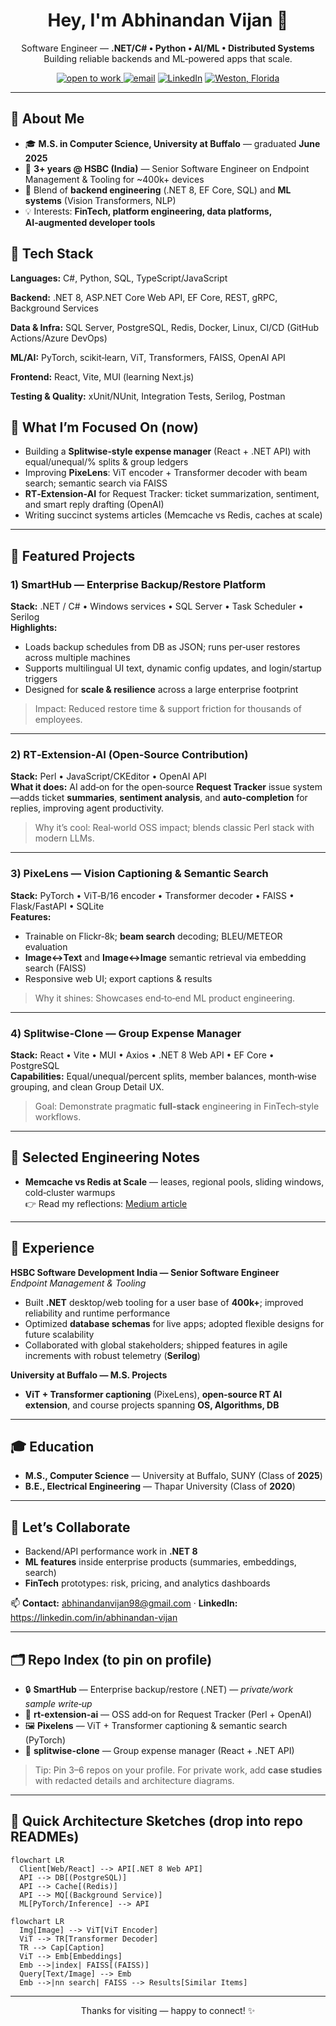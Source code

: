 <h1 align="center">Hey, I'm Abhinandan Vijan 👋</h1>
<p align="center">
  Software Engineer — <b>.NET/C# • Python • AI/ML • Distributed Systems</b><br/>
  Building reliable backends and ML‑powered apps that scale.
</p>

<p align="center">
  <a href="https://img.shields.io/badge/Open%20to%20Work-Yes-success"> <img alt="open to work" src="https://img.shields.io/badge/Open%20to%20Work-Yes-success"/> </a>
  <a href="mailto:<abhinandanvijan98@gmail.com>"><img alt="email" src="https://img.shields.io/badge/Email-Contact-informational"></a>
  <a href="https://linkedin.com/in/abhinandan-vijan"><img alt="LinkedIn" src="https://img.shields.io/badge/LinkedIn-Connect-blue"></a>
  <a href="#"><img alt="Weston, Florida" src="https://img.shields.io/badge/Location-USA-%23ff69b4"></a>
</p>

---

## 🚀 About Me
- 🎓 **M.S. in Computer Science, University at Buffalo** — graduated **June 2025**
- 🧰 **3+ years @ HSBC (India)** — Senior Software Engineer on Endpoint Management & Tooling for ~400k+ devices
- 🧠 Blend of **backend engineering** (.NET 8, EF Core, SQL) and **ML systems** (Vision Transformers, NLP)
- 💡 Interests: **FinTech, platform engineering, data platforms, AI‑augmented developer tools**

## 🔧 Tech Stack
**Languages:** C#, Python, SQL, TypeScript/JavaScript

**Backend:** .NET 8, ASP.NET Core Web API, EF Core, REST, gRPC, Background Services

**Data & Infra:** SQL Server, PostgreSQL, Redis, Docker, Linux, CI/CD (GitHub Actions/Azure DevOps)

**ML/AI:** PyTorch, scikit‑learn, ViT, Transformers, FAISS, OpenAI API

**Frontend:** React, Vite, MUI (learning Next.js)

**Testing & Quality:** xUnit/NUnit, Integration Tests, Serilog, Postman

## 🧭 What I’m Focused On (now)
- Building a **Splitwise‑style expense manager** (React + .NET API) with equal/unequal/% splits & group ledgers
- Improving **PixeLens**: ViT encoder + Transformer decoder with beam search; semantic search via FAISS
- **RT‑Extension‑AI** for Request Tracker: ticket summarization, sentiment, and smart reply drafting (OpenAI)
- Writing succinct systems articles (Memcache vs Redis, caches at scale)

---

## 🌟 Featured Projects

### 1) SmartHub — Enterprise Backup/Restore Platform  
**Stack:** .NET / C# • Windows services • SQL Server • Task Scheduler • Serilog  
**Highlights:**
- Loads backup schedules from DB as JSON; runs per‑user restores across multiple machines  
- Supports multilingual UI text, dynamic config updates, and login/startup triggers  
- Designed for **scale & resilience** across a large enterprise footprint

> Impact: Reduced restore time & support friction for thousands of employees.

---

### 2) RT‑Extension‑AI (Open‑Source Contribution)  
**Stack:** Perl • JavaScript/CKEditor • OpenAI API  
**What it does:** AI add‑on for the open‑source **Request Tracker** issue system—adds ticket **summaries**, **sentiment analysis**, and **auto‑completion** for replies, improving agent productivity.

> Why it’s cool: Real‑world OSS impact; blends classic Perl stack with modern LLMs.

---

### 3) PixeLens — Vision Captioning & Semantic Search  
**Stack:** PyTorch • ViT‑B/16 encoder • Transformer decoder • FAISS • Flask/FastAPI • SQLite  
**Features:**  
- Trainable on Flickr‑8k; **beam search** decoding; BLEU/METEOR evaluation  
- **Image↔Text** and **Image↔Image** semantic retrieval via embedding search (FAISS)  
- Responsive web UI; export captions & results

> Why it shines: Showcases end‑to‑end ML product engineering.

---

### 4) Splitwise‑Clone — Group Expense Manager  
**Stack:** React • Vite • MUI • Axios • .NET 8 Web API • EF Core • PostgreSQL  
**Capabilities:** Equal/unequal/percent splits, member balances, month‑wise grouping, and clean Group Detail UX.

> Goal: Demonstrate pragmatic **full‑stack** engineering in FinTech‑style workflows.

---

## 🧪 Selected Engineering Notes
- **Memcache vs Redis at Scale** — leases, regional pools, sliding windows, cold‑cluster warmups  
  👉 Read my reflections: <a href="https://medium.com/@abhinandanvijan98/scaling-memcache-at-facebook-dc4e1b00e586">Medium article</a>

---

## 💼 Experience
**HSBC Software Development India — Senior Software Engineer**  
_Endpoint Management & Tooling_  
- Built **.NET** desktop/web tooling for a user base of **400k+**; improved reliability and runtime performance  
- Optimized **database schemas** for live apps; adopted flexible designs for future scalability  
- Collaborated with global stakeholders; shipped features in agile increments with robust telemetry (**Serilog**)

**University at Buffalo — M.S. Projects**  
- **ViT + Transformer captioning** (PixeLens), **open‑source RT AI extension**, and course projects spanning **OS, Algorithms, DB**

---

## 🎓 Education
- **M.S., Computer Science** — University at Buffalo, SUNY (Class of **2025**)  
- **B.E., Electrical Engineering** — Thapar University (Class of **2020**)

---

## 🤝 Let’s Collaborate
- Backend/API performance work in **.NET 8**  
- **ML features** inside enterprise products (summaries, embeddings, search)  
- **FinTech** prototypes: risk, pricing, and analytics dashboards

📫 **Contact:** <abhinandanvijan98@gmail.com> · **LinkedIn:** <https://linkedin.com/in/abhinandan-vijan>

---

## 🗂️ Repo Index (to pin on profile)
- 🔒 **SmartHub** — Enterprise backup/restore (.NET) — _private/work sample write‑up_  
- 🧩 **rt-extension-ai** — OSS add‑on for Request Tracker (Perl + OpenAI)  
- 🖼️ **Pixelens** — ViT + Transformer captioning & semantic search (PyTorch)  
- 💸 **splitwise-clone** — Group expense manager (React + .NET API)

> Tip: Pin 3–6 repos on your profile. For private work, add **case studies** with redacted details and architecture diagrams.

---

## 📌 Quick Architecture Sketches (drop into repo READMEs)
```mermaid
flowchart LR
  Client[Web/React] --> API[.NET 8 Web API]
  API --> DB[(PostgreSQL)]
  API --> Cache[(Redis)]
  API --> MQ[(Background Service)]
  ML[PyTorch/Inference] --> API
```

```mermaid
flowchart LR
  Img[Image] --> ViT[ViT Encoder]
  ViT --> TR[Transformer Decoder]
  TR --> Cap[Caption]
  ViT --> Emb[Embeddings]
  Emb -->|index| FAISS[(FAISS)]
  Query[Text/Image] --> Emb
  Emb -->|nn search| FAISS --> Results[Similar Items]
```


---

<p align="center">Thanks for visiting — happy to connect! ✨</p>

